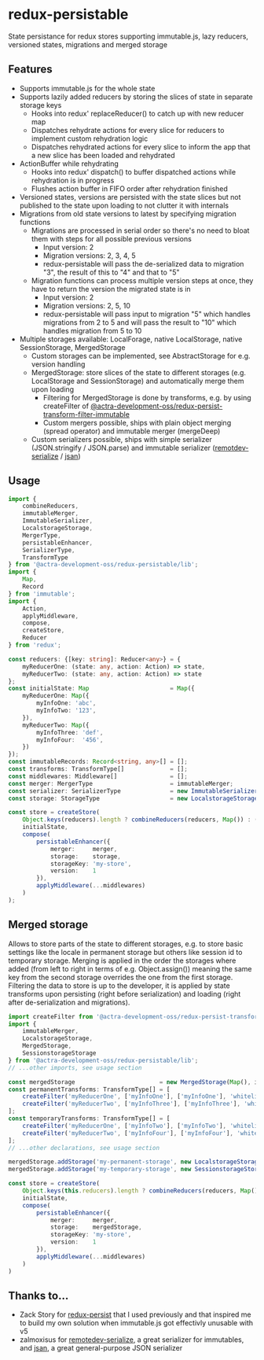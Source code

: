 # redux-persistable

State persistance for redux stores supporting immutable.js, lazy reducers, versioned states, migrations and merged storage


## Features

- Supports immutable.js for the whole state
- Supports lazily added reducers by storing the slices of state in separate storage keys
  - Hooks into redux' replaceReducer() to catch up with new reducer map
  - Dispatches rehydrate actions for every slice for reducers to implement custom rehydration logic
  - Dispatches rehydrated actions for every slice to inform the app that a new slice has been loaded and rehydrated
- ActionBuffer while rehydrating
  - Hooks into redux' dispatch() to buffer dispatched actions while rehydration is in progress
  - Flushes action buffer in FIFO order after rehydration finished
- Versioned states, versions are persisted with the state slices but not published to the state upon loading to not clutter it with internals
- Migrations from old state versions to latest by specifying migration functions
  - Migrations are processed in serial order so there's no need to bloat them with steps for all possible previous versions
    - Input version: 2
    - Migration versions: 2, 3, 4, 5
    - redux-persistable will pass the de-serialized data to migration "3", the result of this to "4" and that to "5"
  - Migration functions can process multiple version steps at once, they have to return the version the migrated state is in
    - Input version: 2
    - Migration versions: 2, 5, 10
    - redux-persistable will pass input to migration "5" which handles migrations from 2 to 5 and will pass the result to "10" which handles migration from 5 to 10
- Multiple storages available: LocalForage, native LocalStorage, native SessionStorage, MergedStorage
  - Custom storages can be implemented, see AbstractStorage for e.g. version handling
  - MergedStorage: store slices of the state to different storages (e.g. LocalStorage and SessionStorage) and automatically merge them upon loading
    - Filtering for MergedStorage is done by transforms, e.g. by using createFilter of [@actra-development-oss/redux-persist-transform-filter-immutable](https://github.com/actra-development-oss/redux-persist-transform-filter-immutable)
    - Custom mergers possible, ships with plain object merging (spread operator) and immutable merger (mergeDeep)
  - Custom serializers possible, ships with simple serializer (JSON.stringify / JSON.parse) and immutable serializer ([remotdev-serialize](https://github.com/zalmoxisus/remotedev-serialize) / [jsan](https://github.com/kolodny/jsan))


## Usage

```typescript
import {
    combineReducers,
    immutableMerger,
    ImmutableSerializer,
    LocalstorageStorage,
    MergerType,
    persistableEnhancer,
    SerializerType,
    TransformType
} from '@actra-development-oss/redux-persistable/lib';
import {
    Map,
    Record
} from 'immutable';
import {
    Action,
    applyMiddleware,
    compose,
    createStore,
    Reducer
} from 'redux';

const reducers: {[key: string]: Reducer<any>} = {
    myReducerOne: (state: any, action: Action) => state,
    myReducerTwo: (state: any, action: Action) => state
};
const initialState: Map                       = Map({
    myReducerOne: Map({
        myInfoOne: 'abc',
        myInfoTwo: '123',
    }),
    myReducerTwo: Map({
        myInfoThree: 'def',
        myInfoFour:  '456',
    })
});
const immutableRecords: Record<string, any>[] = [];
const transforms: TransformType[]             = [];
const middlewares: Middleware[]               = [];
const merger: MergerType                      = immutableMerger;
const serializer: SerializerType              = new ImmutableSerializer(immutableRecords);
const storage: StorageType                    = new LocalstorageStorage(serializer, transforms);

const store = createStore(
    Object.keys(reducers).length ? combineReducers(reducers, Map()) : (state: any, action: Action) => state,
    initialState,
    compose(
        persistableEnhancer({
            merger:     merger,
            storage:    storage,
            storageKey: 'my-store',
            version:    1
        }),
        applyMiddleware(...middlewares)
    )
);
```


## Merged storage

Allows to store parts of the state to different storages, e.g. to store basic settings like the locale in permanent storage but others like session id to temporary storage.
Merging is applied in the order the storages where added (from left to right in terms of e.g. Object.assign()) meaning the same key from the second storage overrides the one from the first storage.
Filtering the data to store is up to the developer, it is applied by state transforms upon persisting (right before serialization) and loading (right after de-serialization and migrations).

```typescript
import createFilter from '@actra-development-oss/redux-persist-transform-filter-immutable';
import {
    immutableMerger,
    LocalstorageStorage,
    MergedStorage,
    SessionstorageStorage
} from '@actra-development-oss/redux-persistable/lib';
// ...other imports, see usage section

const mergedStorage                        = new MergedStorage(Map(), immutableMerger);
const permanentTransforms: TransformType[] = [
    createFilter('myReducerOne', ['myInfoOne'], ['myInfoOne'], 'whitelist'),
    createFilter('myReducerTwo', ['myInfoThree'], ['myInfoThree'], 'whitelist'),
];
const temporaryTransforms: TransformType[] = [
    createFilter('myReducerOne', ['myInfoTwo'], ['myInfoTwo'], 'whitelist'),
    createFilter('myReducerTwo', ['myInfoFour'], ['myInfoFour'], 'whitelist')
];
// ...other declarations, see usage section

mergedStorage.addStorage('my-permanent-storage', new LocalstorageStorage(serializer, permanentTransforms));
mergedStorage.addStorage('my-temporary-storage', new SessionstorageStorage(serializer, temporaryTransforms));

const store = createStore(
    Object.keys(this.reducers).length ? combineReducers(reducers, Map()) : (state: any, action: Action) => state,
    initialState,
    compose(
        persistableEnhancer({
            merger:     merger,
            storage:    mergedStorage,
            storageKey: 'my-store',
            version:    1
        }),
        applyMiddleware(...middlewares)
    )
)
```


## Thanks to...

- Zack Story for [redux-persist](https://github.com/rt2zz/redux-persist) that I used previously and that inspired me to build my own solution when immutable.js got effectivly unusable with v5
- zalmoxisus for [remotedev-serialize](https://github.com/zalmoxisus/remotedev-serialize), a great serializer for immutables, and [jsan](https://github.com/zalmoxisus/jsan), a great general-purpose JSON serializer